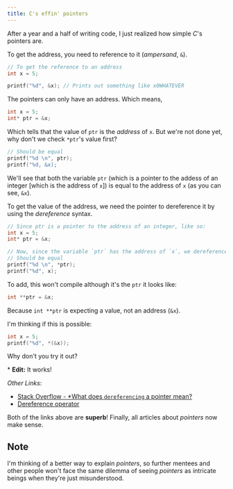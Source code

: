 ```yaml
---
title: C's effin' pointers
---
```


After a year and a half of writing code, I just realized how simple *C*'s pointers are.

To get the address, you need to reference to it (*ampersand*, `&`).

```c
// To get the reference to an address
int x = 5;

printf("%d", &x); // Prints out something like x0WHATEVER
```

The pointers can only have an address. Which means,

```c
int x = 5;
int* ptr = &x;
```

Which tells that the value of `ptr` is the *address* of `x`. But we're not done yet, why don't we check `*ptr`'s value first?

```c
// Should be equal
printf("%d \n", ptr);
printf("%d, &x);
```

We'll see that both the variable `ptr` (which is a pointer to the addess of an integer [which is the address of `x`]) is equal to the address of `x` (as you can see, `&x`).

To get the value of the address, we need the pointer to dereference it by using the *dereference* syntax.

```c
// Since ptr is a pointer to the address of an integer, like so:
int x = 5;
int* ptr = &x;

// Now, since the variable `ptr` has the address of `x`, we dereference it to get the value
// Should be equal
printf("%d \n", *ptr);
printf("%d", x);
```

To add, this won't compile although it's the `ptr` it looks like:

```c
int **ptr = &x;
```

Because `int **ptr` is expecting a value, not an address (`&x`).

I'm thinking if this is possible:

```c
int x = 5;
printf("%d", *(&x));
```

Why don't you try it out?

\* **Edit:** It works!

*Other Links*:

- [Stack Overflow - *What does `dereferencing` a pointer mean?](http://stackoverflow.com/questions/4955198/what-does-dereferencing-a-pointer-mean)
- [Dereference operator](http://en.wikipedia.org/wiki/Dereference_operator)

Both of the links above are **superb**! Finally, all articles about *pointers* now make sense.

## Note

I'm thinking of a better way to explain *pointers*, so further mentees and other people won't face the same dilemma of seeing *pointers* as intricate beings when they're just misunderstood.

